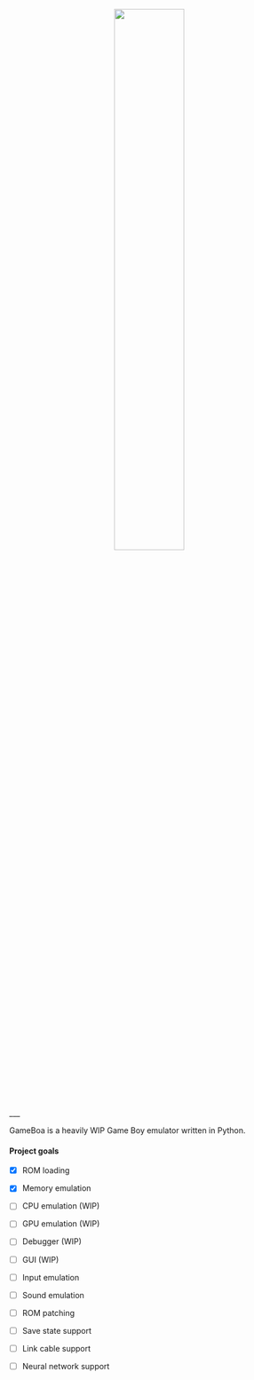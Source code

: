 <p align="center"><img src="./project/resources/gui/icons/icon.png" width=50% align="center"></p><br>
___

GameBoa is a heavily WIP Game Boy emulator written in Python.


#### Project goals
- [x] ROM loading
- [X] Memory emulation


- [ ] CPU emulation (WIP)
- [ ] GPU emulation (WIP)
- [ ] Debugger (WIP)
- [ ] GUI (WIP)


- [ ] Input emulation
- [ ] Sound emulation
- [ ] ROM patching
- [ ] Save state support
- [ ] Link cable support
- [ ] Neural network support
